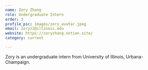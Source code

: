 ```yaml
---
name: Zory Zhang
role: Undergraduate Intern
order: 3
profile_pic: images/zory_avatar.jpeg
email: zoryz2@illinois.edu
website: https://zoryzhang.notion.site/
category: current

---
```


Zory is an undergraduate intern from University of Illinois, Urbana-Champaign.
